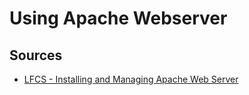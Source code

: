 # Using Apache Webserver


## 



## Sources

- [LFCS - Installing and Managing Apache Web Server](https://linux.org/threads/lfcs-installing-and-managing-apache-web-server.46236/)
